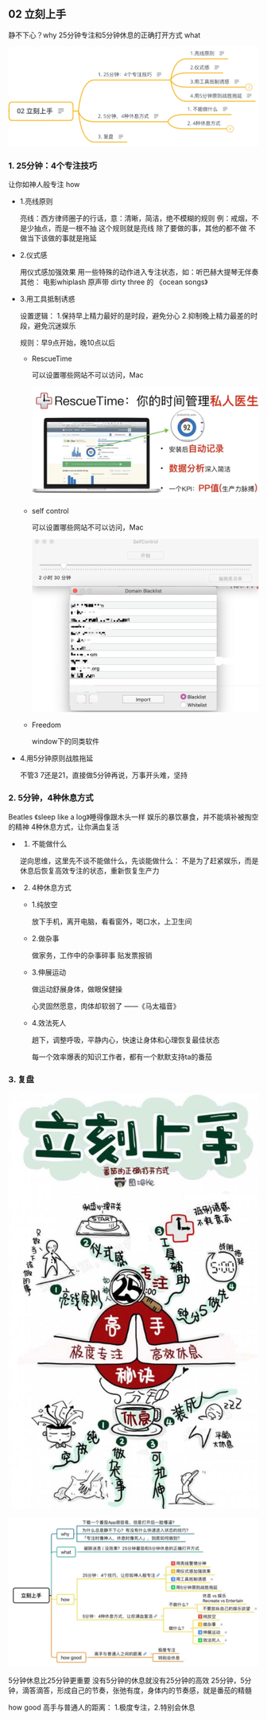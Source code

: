 ## 02 立刻上手

静不下心？why
25分钟专注和5分钟休息的正确打开方式 what

![立刻上手](./media/02.立刻上手.jpg)

### 1. 25分钟：4个专注技巧

让你如神人般专注
how

- 1.亮线原则

  亮线：西方律师圈子的行话，意：清晰，简洁，绝不模糊的规则
  例：戒烟，不是少抽点，而是一根不抽
  这个规则就是亮线
  除了要做的事，其他的都不做
  不做当下该做的事就是拖延

- 2.仪式感

  用仪式感加强效果
  用一些特殊的动作进入专注状态，如：听巴赫大提琴无伴奏
  其他：
  电影whiplash 原声带
  dirty three 的 《ocean songs》

- 3.用工具抵制诱惑

  设置逻辑：
  1.保持早上精力最好的是时段，避免分心
  2.抑制晚上精力最差的时段，避免沉迷娱乐
  
  规则：早9点开始，晚10点以后

	- RescueTime

	  可以设置哪些网站不可以访问，Mac
	  
	  ![RescueTime](./media/RescueTime.jpg)


	- self control

	  可以设置哪些网站不可以访问，Mac
	  
	  ![self-control](./media/self-control.jpg)


	- Freedom

	  window下的同类软件

- 4.用5分钟原则战胜拖延

  不管3 7还是21，直接做5分钟再说，万事开头难，坚持

### 2. 5分钟，4种休息方式

Beatles 《sleep like a log》睡得像跟木头一样
娱乐的暴饮暴食，并不能填补被掏空的精神
4种休息方式，让你满血复活

- 1. 不能做什么

  逆向思维，这里先不谈不能做什么，先谈能做什么：
  不是为了赶紧娱乐，而是休息后恢复高效专注的状态，重新恢复生产力

- 2. 4种休息方式

	- 1.纯放空

	  放下手机，离开电脑，看看窗外，喝口水，上卫生间

	- 2.做杂事

	  做家务，工作中的杂事碎事
	  贴发票报销

	- 3.伸展运动

	  做运动舒展身体，做眼保健操
	  
	  心灵固然愿意，肉体却软弱了
	  ——《马太福音》

	- 4.效法死人

	  趟下，调整呼吸，平静内心，快速让身体和心理恢复最佳状态
	  
	  每一个效率爆表的知识工作者，都有一个默默支持ta的番茄

### 3. 复盘

![02.立刻上手-视觉笔记](media/02.立刻上手-视觉笔记.jpg)

![02.立刻上手-思维导图](./media/02.立刻上手-思维导图.jpg)


5分钟休息比25分钟更重要
没有5分钟的休息就没有25分钟的高效
25分钟，5分钟，滴答滴答，形成自己的节奏，张弛有度，身体内的节奏感，就是番茄的精髓

how good 
高手与普通人的距离：
1.极度专注，2.特别会休息

